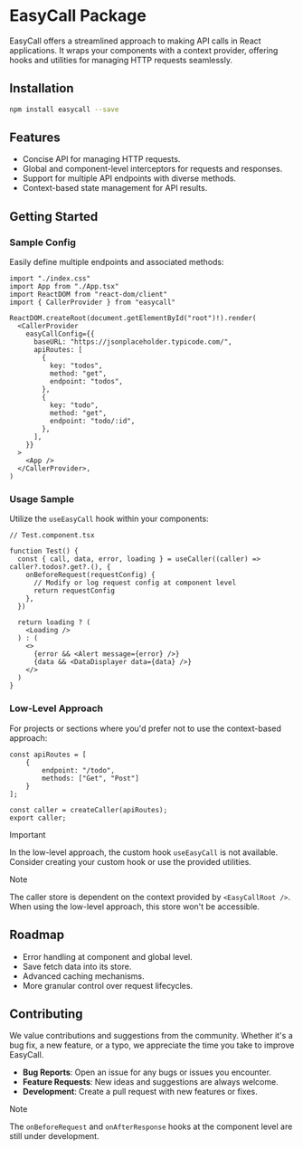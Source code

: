 # EasyCall Package

EasyCall offers a streamlined approach to making API calls in React applications. It wraps your components with a context provider, offering hooks and utilities for managing HTTP requests seamlessly.

## Installation

```bash
npm install easycall --save
```

## Features

- Concise API for managing HTTP requests.
- Global and component-level interceptors for requests and responses.
- Support for multiple API endpoints with diverse methods.
- Context-based state management for API results.

## Getting Started

### Sample Config

Easily define multiple endpoints and associated methods:

```tsx
import "./index.css"
import App from "./App.tsx"
import ReactDOM from "react-dom/client"
import { CallerProvider } from "easycall"

ReactDOM.createRoot(document.getElementById("root")!).render(
  <CallerProvider
    easyCallConfig={{
      baseURL: "https://jsonplaceholder.typicode.com/",
      apiRoutes: [
        {
          key: "todos",
          method: "get",
          endpoint: "todos",
        },
        {
          key: "todo",
          method: "get",
          endpoint: "todo/:id",
        },
      ],
    }}
  >
    <App />
  </CallerProvider>,
)
```

### Usage Sample

Utilize the `useEasyCall` hook within your components:

```tsx
// Test.component.tsx

function Test() {
  const { call, data, error, loading } = useCaller((caller) => caller?.todos?.get?.(), {
    onBeforeRequest(requestConfig) {
      // Modify or log request config at component level
      return requestConfig
    },
  })
 
  return loading ? (
    <Loading />
  ) : (
    <>
      {error && <Alert message={error} />}
      {data && <DataDisplayer data={data} />}
    </>
  )
}
```

### Low-Level Approach

For projects or sections where you'd prefer not to use the context-based approach:

```tsx
const apiRoutes = [
    {
        endpoint: "/todo",
        methods: ["Get", "Post"]
    }
];

const caller = createCaller(apiRoutes);
export caller;
```

> [!IMPORTANT]
> In the low-level approach, the custom hook `useEasyCall` is not available. Consider creating your custom hook or use the provided utilities.

> [!NOTE]
> The caller store is dependent on the context provided by `<EasyCallRoot />`. When using the low-level approach, this store won't be accessible.

## Roadmap

- Error handling at component and global level.
- Save fetch data into its store.
- Advanced caching mechanisms.
- More granular control over request lifecycles.

## Contributing

We value contributions and suggestions from the community. Whether it's a bug fix, a new feature, or a typo, we appreciate the time you take to improve EasyCall.

- **Bug Reports**: Open an issue for any bugs or issues you encounter.
- **Feature Requests**: New ideas and suggestions are always welcome.
- **Development**: Create a pull request with new features or fixes.

> [!NOTE]
> The `onBeforeRequest` and `onAfterResponse` hooks at the component level are still under development.
